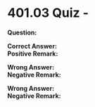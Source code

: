# 401.03 Quiz -

**Question:**

**Correct Answer:**\
**Positive Remark:**

**Wrong Answer:**\
**Negative Remark:**

**Wrong Answer:**\
**Negative Remark:**

